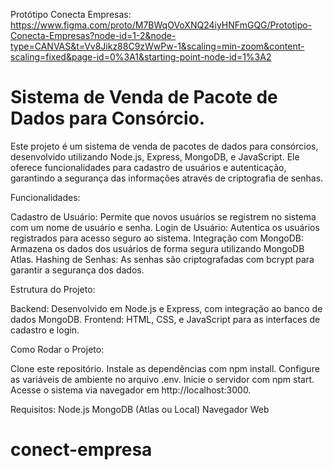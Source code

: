 Protótipo Conecta Empresas: https://www.figma.com/proto/M7BWqOVoXNQ24iyHNFmGQG/Prototipo-Conecta-Empresas?node-id=1-2&node-type=CANVAS&t=Vv8Jikz88C9zWwPw-1&scaling=min-zoom&content-scaling=fixed&page-id=0%3A1&starting-point-node-id=1%3A2


# Sistema de Venda de Pacote de Dados para Consórcio.


Este projeto é um sistema de venda de pacotes de dados para consórcios, desenvolvido utilizando Node.js, Express, MongoDB, e JavaScript. Ele oferece funcionalidades para cadastro de usuários e autenticação, garantindo a segurança das informações através de criptografia de senhas.

Funcionalidades:

Cadastro de Usuário: Permite que novos usuários se registrem no sistema com um nome de usuário e senha.
Login de Usuário: Autentica os usuários registrados para acesso seguro ao sistema.
Integração com MongoDB: Armazena os dados dos usuários de forma segura utilizando MongoDB Atlas.
Hashing de Senhas: As senhas são criptografadas com bcrypt para garantir a segurança dos dados.


Estrutura do Projeto:

Backend: Desenvolvido em Node.js e Express, com integração ao banco de dados MongoDB.
Frontend: HTML, CSS, e JavaScript para as interfaces de cadastro e login.


Como Rodar o Projeto:

Clone este repositório.
Instale as dependências com npm install.
Configure as variáveis de ambiente no arquivo .env.
Inicie o servidor com npm start.
Acesse o sistema via navegador em http://localhost:3000.


Requisitos:
Node.js
MongoDB (Atlas ou Local)
Navegador Web
# conect-empresa
